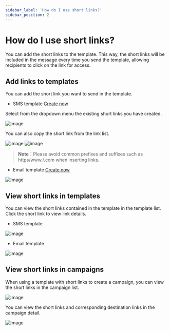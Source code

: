 ```yaml
---
sidebar_label: 'How do I use short links?'
sidebar_position: 2
---
```


# How do I use short links?
You can add the short links to the template. This way, the short links will be included in the message every time you send the template, allowing recipients to click on the link for access.

## Add links to templates
You can add the short link you want to send in the template.

- SMS template [Create now](https://console.uspeedo.com/sms/new-template)

Select from the dropdown menu the existing short links you have created.

![image](https://github.com/uSpeedo/product/assets/116861648/3571dee1-52fb-42f7-bb98-8dc070dc6220)

You can also copy the short link from the link list.

![image](https://github.com/uSpeedo/product/assets/116861648/a47d76d7-8dd5-4441-905e-7d398e1f4673)
![image](https://github.com/uSpeedo/product/assets/116861648/d7882cc8-448e-4343-a61c-c84ff019c883)

> **Note**：Please avoid common prefixes and suffixes such as https/www./.com when inserting links.

- Email template [Create now](https://console.uspeedo.com/email/new-template?editorType=1)
  
![image](https://github.com/uSpeedo/product/assets/116861648/63795f1c-5a30-497b-8668-b5f396d02c98)

## View short links in templates
You can view the short links contained in the template in the template list. Click the short link to view link details.

- SMS template
  
![image](https://github.com/uSpeedo/product/assets/116861648/331c5ee7-f2c8-45bf-a8f0-5a037e23423b)

- Email template
  
![image](https://github.com/uSpeedo/product/assets/116861648/0e18081c-70bc-48c3-bb63-23d76d21906f)

## View short links in campaigns
When using a template with short links to create a campaign, you can view the short links in the campaign list.

![image](https://github.com/uSpeedo/product/assets/116861648/80c5aa40-37ef-44e6-a517-96e92e9daa9b)

You can view the short links and corresponding destination links in the campaign detail.

![image](https://github.com/uSpeedo/product/assets/116861648/aafb3afb-8fcf-4ef1-8da7-35e1eb1230d8)

